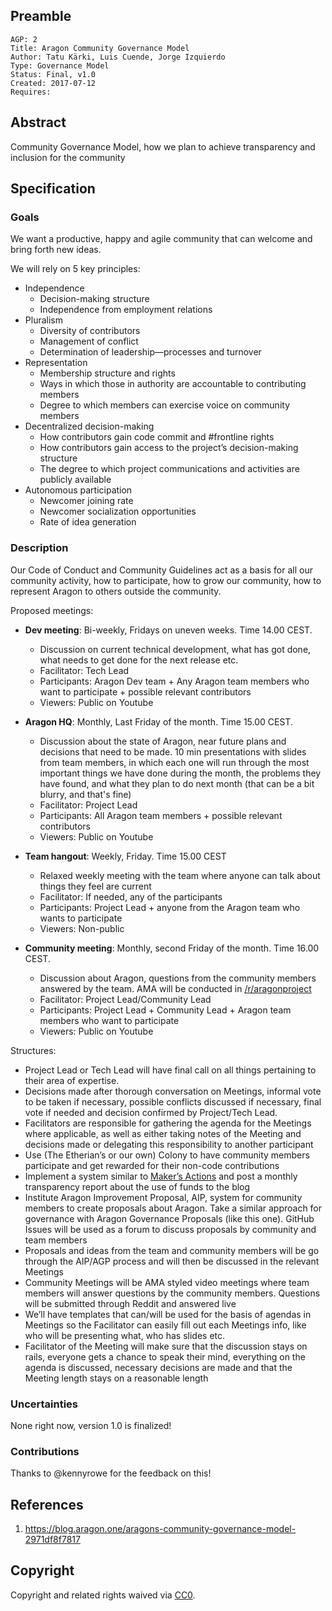 ## Preamble

    AGP: 2
    Title: Aragon Community Governance Model
    Author: Tatu Kärki, Luis Cuende, Jorge Izquierdo
    Type: Governance Model
    Status: Final, v1.0
    Created: 2017-07-12
    Requires:

## Abstract

Community Governance Model, how we plan to achieve transparency and inclusion for the community

## Specification

### Goals

We want a productive, happy and agile community that can welcome and bring forth new ideas.

We will rely on 5 key principles:

- Independence
  - Decision-making structure
  - Independence from employment relations
- Pluralism
  - Diversity of contributors
  - Management of conflict
  - Determination of leadership—processes and turnover
- Representation
  - Membership structure and rights
  - Ways in which those in authority are accountable to contributing members
  - Degree to which members can exercise voice on community members
- Decentralized decision-making
  - How contributors gain code commit and #frontline rights
  - How contributors gain access to the project’s decision-making structure
  - The degree to which project communications and activities are publicly available
- Autonomous participation
  - Newcomer joining rate
  - Newcomer socialization opportunities
  - Rate of idea generation

### Description

Our Code of Conduct and Community Guidelines act as a basis for all our community activity, how to participate, how to grow our community, how to represent Aragon to others outside the community.

Proposed meetings:

- **Dev meeting**: Bi-weekly, Fridays on uneven weeks. Time 14.00 CEST.
  - Discussion on current technical development, what has got done, what needs to get done for the next release etc.
  - Facilitator: Tech Lead
  - Participants: Aragon Dev team + Any Aragon team members who want to participate + possible relevant contributors
  - Viewers: Public on Youtube

- **Aragon HQ**: Monthly, Last Friday of the month. Time 15.00 CEST.
  - Discussion about the state of Aragon, near future plans and decisions that need to be made. 10 min presentations with slides from team members, in which each one will run through the most important things we have done during the month, the problems they have found, and what they plan to do next month (that can be a bit blurry, and that's fine)
  - Facilitator: Project Lead
  - Participants: All Aragon team members + possible relevant contributors
  - Viewers: Public on Youtube

- **Team hangout**: Weekly, Friday. Time 15.00 CEST
  - Relaxed weekly meeting with the team where anyone can talk about things they feel are current
  - Facilitator: If needed, any of the participants
  - Participants: Project Lead + anyone from the Aragon team who wants to participate
  - Viewers: Non-public

- **Community meeting**: Monthly, second Friday of the month. Time 16.00 CEST.
  - Discussion about Aragon, questions from the community members answered by the team. AMA will be conducted in [/r/aragonproject](https://www.reddit.com/r/aragonproject/)
  - Facilitator: Project Lead/Community Lead
  - Participants: Project Lead + Community Lead + Aragon team members who want to participate
  - Viewers: Public on Youtube

Structures:
- Project Lead or Tech Lead will have final call on all things pertaining to their area of expertise.
- Decisions made after thorough conversation on Meetings, informal vote to be taken if necessary, possible conflicts discussed if necessary, final vote if needed and decision confirmed by Project/Tech Lead.
- Facilitators are responsible for gathering the agenda for the Meetings where applicable, as well as either taking notes of the Meeting and decisions made or delegating this responsibility to another participant
- Use (The Etherian’s or our own) Colony to have community members participate and get rewarded for their non-code contributions
- Implement a system similar to [Maker’s Actions](http://makerdao.com/actions/) and post a monthly transparency report about the use of funds to the blog
- Institute Aragon Improvement Proposal, AIP, system for community members to create proposals about Aragon. Take a similar approach for governance with Aragon Governance Proposals (like this one). GitHub Issues will be used as a forum to discuss proposals by community and team members
- Proposals and ideas from the team and community members will be go through the AIP/AGP process and will then be discussed in the relevant Meetings
- Community Meetings will be AMA styled video meetings where team members will answer questions by the community members. Questions will be submitted through Reddit and answered live
- We’ll have templates that can/will be used for the basis of agendas in Meetings so the Facilitator can easily fill out each Meetings info, like who will be presenting what, who has slides etc.
- Facilitator of the Meeting will make sure that the discussion stays on rails, everyone gets a chance to speak their mind, everything on the agenda is discussed, necessary decisions are made and that the Meeting length stays on a reasonable length


### Uncertainties

None right now, version 1.0 is finalized!

### Contributions

Thanks to @kennyrowe for the feedback on this!

## References

1. https://blog.aragon.one/aragons-community-governance-model-2971df8f7817

## Copyright

Copyright and related rights waived via [CC0](https://creativecommons.org/publicdomain/zero/1.0/).
